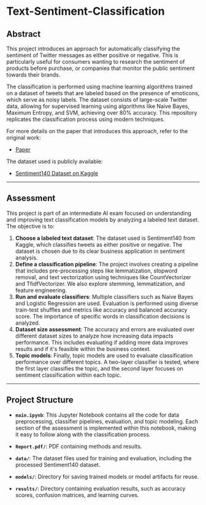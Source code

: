# Text-Sentiment-Classification

## Abstract
This project introduces an approach for automatically classifying the sentiment of Twitter messages as either positive or negative. This is particularly useful for consumers wanting to research the sentiment of products before purchase, or companies that monitor the public sentiment towards their brands.

The classification is performed using machine learning algorithms trained on a dataset of tweets that are labeled based on the presence of emoticons, which serve as noisy labels. The dataset consists of large-scale Twitter data, allowing for supervised learning using algorithms like Naive Bayes, Maximum Entropy, and SVM, achieving over 80% accuracy. This repository replicates the classification process using modern techniques.

For more details on the paper that introduces this approach, refer to the original work:
- [Paper](https://www-cs.stanford.edu/people/alecmgo/papers/TwitterDistantSupervision09.pdf)

The dataset used is publicly available:
- [Sentiment140 Dataset on Kaggle](https://www.kaggle.com/datasets/kazanova/sentiment140)

---

## Assessment

This project is part of an intermediate AI exam focused on understanding and improving text classification models by analyzing a labeled text dataset. The objective is to:

1. **Choose a labeled text dataset**: The dataset used is Sentiment140 from Kaggle, which classifies tweets as either positive or negative. The dataset is chosen due to its clear business application in sentiment analysis.
2. **Define a classification pipeline**: The project involves creating a pipeline that includes pre-processing steps like lemmatization, stopword removal, and text vectorization using techniques like CountVectorizer and TfidfVectorizer. We also explore stemming, lemmatization, and feature engineering.
3. **Run and evaluate classifiers**: Multiple classifiers such as Naive Bayes and Logistic Regression are used. Evaluation is performed using diverse train-test shuffles and metrics like accuracy and balanced accuracy score. The importance of specific words in classification decisions is analyzed.
4. **Dataset size assessment**: The accuracy and errors are evaluated over different dataset sizes to analyze how increasing data impacts performance. This includes evaluating if adding more data improves results and if it's feasible within the business context.
5. **Topic models**: Finally, topic models are used to evaluate classification performance over different topics. A two-layer classifier is tested, where the first layer classifies the topic, and the second layer focuses on sentiment classification within each topic.

---

## Project Structure

- **`main.ipynb`**: This Jupyter Notebook contains all the code for data preprocessing, classifier pipelines, evaluation, and topic modeling. Each section of the assessment is implemented within this notebook, making it easy to follow along with the classification process.

- **`Report.pdf/`**: PDF containing methods and results.

  
- **`data/`**: The dataset files used for training and evaluation, including the processed Sentiment140 dataset.

- **`models/`**: Directory for saving trained models or model artifacts for reuse.

- **`results/`**: Directory containing evaluation results, such as accuracy scores, confusion matrices, and learning curves.

